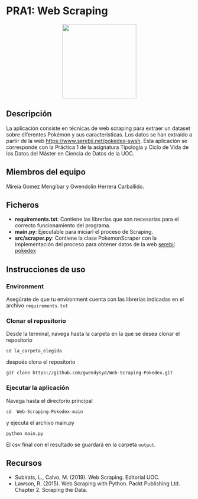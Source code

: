 # PRA1: Web Scraping

<p align="center">
  <img src="https://cdn.pixabay.com/photo/2016/07/23/13/18/pokemon-1536847_1280.png" width="200" height="200">
</p>

## Descripción

La aplicación consiste en técnicas de web scraping para extraer un dataset sobre diferentes Pokémon y sus características. Los datos se han extraído a partir de la web https://www.serebii.net/pokedex-swsh. Esta aplicación se corresponde con la Práctica 1 de la asignatura Tipología y Ciclo de Vida de los Datos del Máster en Ciencia de Datos de la UOC.

## Miembros del equipo

Mireia Gomez Mengíbar y Gwendolin Herrera Carballido.

## Ficheros

* **requirements.txt**: Contiene las librerías que son necesarias para el correcto funcionamiento del programa.
* **main.py**: Ejecutable para iniciarl el proceso de Scraping.
* **src/scraper.py**: Contiene la clase PokemonScraper con la implementación del proceso para obtener datos de la web [serebii pokedex](https://www.serebii.net/pokedex)

## Instrucciones de uso

### Environment
Asegúrate de que tu environment cuenta con las librerías indicadas en el archivo `requirements.txt`

### Clonar el repositorio
Desde la terminal, navega hasta la carpeta en la que se desea clonar el repositorio

`cd la_carpeta_elegida`

después clona el repositorio

 `git clone https://github.com/gwendysyd/Web-Scraping-Pokedex.git`

### Ejecutar la aplicación
Navega hasta el directorio principal

`cd  Web-Scraping-Pokedex-main`

y ejecuta el archivo main.py
 
`python main.py`

El csv final con el resultado se guardará en la carpeta `output`.

## Recursos

* Subirats, L., Calvo, M. (2019). Web Scraping. Editorial UOC.
* Lawson, R. (2015). Web Scraping with Python. Packt Publishing Ltd. Chapter 2. Scraping the Data.
